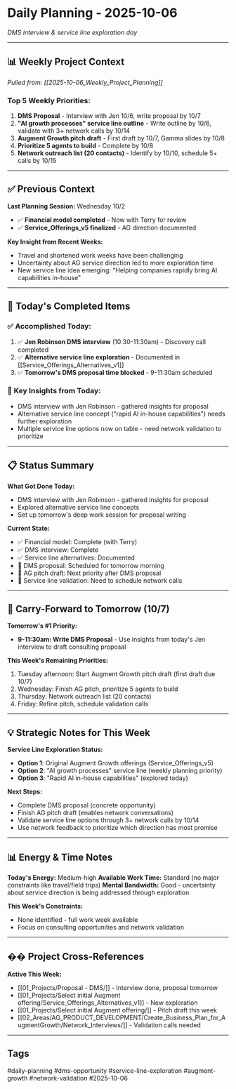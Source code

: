 # Daily Planning - 2025-10-06

*DMS interview & service line exploration day*

---

## 📊 Weekly Project Context
*Pulled from: [[2025-10-06_Weekly_Project_Planning]]*

### Top 5 Weekly Priorities:
1. **DMS Proposal** - Interview with Jen 10/6, write proposal by 10/7
2. **"AI growth processes" service line outline** - Write outline by 10/6, validate with 3+ network calls by 10/14
3. **Augment Growth pitch draft** - First draft by 10/7, Gamma slides by 10/8
4. **Prioritize 5 agents to build** - Complete by 10/8
5. **Network outreach list (20 contacts)** - Identify by 10/10, schedule 5+ calls by 10/15

---

## ✅ Previous Context

**Last Planning Session:** Wednesday 10/2
- ✅ **Financial model completed** - Now with Terry for review
- ✅ **Service_Offerings_v5 finalized** - AG direction documented

**Key Insight from Recent Weeks:**
- Travel and shortened work weeks have been challenging
- Uncertainty about AG service direction led to more exploration time
- New service line idea emerging: "Helping companies rapidly bring AI capabilities in-house"

---

## 🎯 Today's Completed Items

### ✅ Accomplished Today:
1. ✅ **Jen Robinson DMS interview** (10:30-11:30am) - Discovery call completed
2. ✅ **Alternative service line exploration** - Documented in [[Service_Offerings_Alternatives_v1]]
3. ✅ **Tomorrow's DMS proposal time blocked** - 9-11:30am scheduled

### 📝 Key Insights from Today:
- DMS interview with Jen Robinson - gathered insights for proposal
- Alternative service line concept ("rapid AI in-house capabilities") needs further exploration
- Multiple service line options now on table - need network validation to prioritize

---

## 📋 Status Summary

**What Got Done Today:**
- DMS interview with Jen Robinson - gathered insights for proposal
- Explored alternative service line concepts
- Set up tomorrow's deep work session for proposal writing

**Current State:**
- ✅ Financial model: Complete (with Terry)
- ✅ DMS interview: Complete
- ✅ Service line alternatives: Documented
- 🎯 DMS proposal: Scheduled for tomorrow morning
- 🎯 AG pitch draft: Next priority after DMS proposal
- 🎯 Service line validation: Need to schedule network calls

---

## 🔄 Carry-Forward to Tomorrow (10/7)

**Tomorrow's #1 Priority:**
- **9-11:30am: Write DMS Proposal** - Use insights from today's Jen interview to draft consulting proposal

**This Week's Remaining Priorities:**
1. Tuesday afternoon: Start Augment Growth pitch draft (first draft due 10/7)
2. Wednesday: Finish AG pitch, prioritize 5 agents to build
3. Thursday: Network outreach list (20 contacts)
4. Friday: Refine pitch, schedule validation calls

---

## 💡 Strategic Notes for This Week

**Service Line Exploration Status:**
- **Option 1**: Original Augment Growth offerings (Service_Offerings_v5)
- **Option 2**: "AI growth processes" service line (weekly planning priority)
- **Option 3**: "Rapid AI in-house capabilities" (explored today)

**Next Steps:**
- Complete DMS proposal (concrete opportunity)
- Finish AG pitch draft (enables network conversations)
- Validate service line options through 3+ network calls by 10/14
- Use network feedback to prioritize which direction has most promise

---

## 📊 Energy & Time Notes

**Today's Energy:** Medium-high
**Available Work Time:** Standard (no major constraints like travel/field trips)
**Mental Bandwidth:** Good - uncertainty about service direction is being addressed through exploration

**This Week's Constraints:**
- None identified - full work week available
- Focus on consulting opportunities and network validation

---

## �� Project Cross-References

**Active This Week:**
- [[01_Projects/Proposal - DMS/]] - Interview done, proposal tomorrow
- [[01_Projects/Select initial Augment offering/Service_Offerings_Alternatives_v1]] - New exploration
- [[01_Projects/Select initial Augment offering/]] - Pitch draft this week
- [[02_Areas/AG_PRODUCT_DEVELOPMENT/Create_Business_Plan_for_AugmentGrowth/Network_Interviews/]] - Validation calls needed

---

## Tags
#daily-planning #dms-opportunity #service-line-exploration #augment-growth #network-validation #2025-10-06

